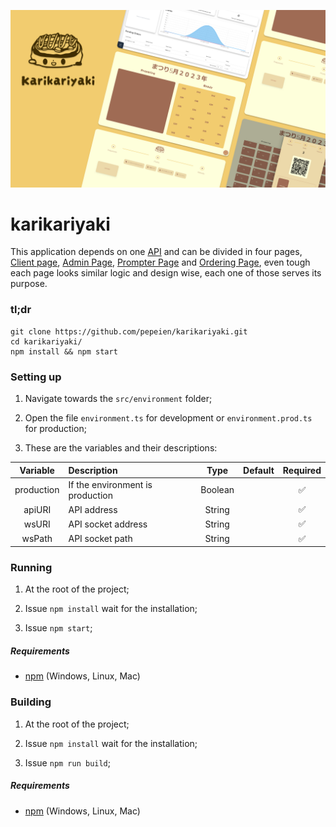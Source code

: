 [![karikariyaki](.github/images/project-thumbnail.png)](https://github.com/pepeien/karikariyaki)

# karikariyaki

This application depends on one [API](https://github.com/pepeien/karikariyaki-api) and can be divided in four pages, [Client page](https://github.com/pepeien/karikariyaki), [Admin Page](https://github.com/pepeien/karikariyaki-admin), [Prompter Page](https://github.com/pepeien/karikariyaki-prompter) and [Ordering Page](https://github.com/pepeien/karikariyaki-register), even tough each page looks similar logic and design wise, each one of those serves its purpose.

### tl;dr

```
git clone https://github.com/pepeien/karikariyaki.git
cd karikariyaki/
npm install && npm start
```

### Setting up

1. Navigate towards the `src/environment` folder;

2. Open the file `environment.ts` for development or `environment.prod.ts` for production;

3. These are the variables and their descriptions:

|  Variable  | Description                      |  Type   | Default | Required |
| :--------: | :------------------------------- | :-----: | :-----: | :------: |
| production | If the environment is production | Boolean |         |    ✅    |
|   apiURI   | API address                      | String  |         |    ✅    |
|   wsURI    | API socket address               | String  |         |    ✅    |
|   wsPath   | API socket path                  | String  |         |    ✅    |

### Running

1. At the root of the project;

2. Issue `npm install` wait for the installation;

3. Issue `npm start`;

##### Requirements

-   [npm](https://nodejs.org/en/download/package-manager) (Windows, Linux, Mac)

### Building

1. At the root of the project;

2. Issue `npm install` wait for the installation;

3. Issue `npm run build`;

##### Requirements

-   [npm](https://nodejs.org/en/download/package-manager) (Windows, Linux, Mac)
